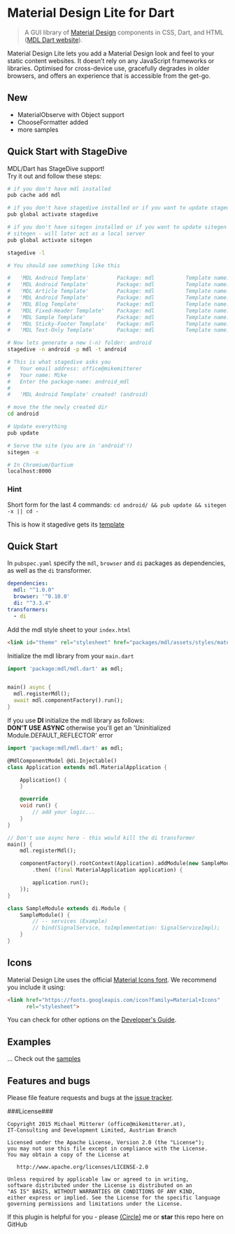 # Material Design Lite for Dart
> A GUI library of [Material Design](http://www.google.com/design/spec/material-design/introduction.html) 
components in CSS, Dart, and HTML  
([MDL Dart website][mdldemo]).

Material Design Lite lets you add a Material Design look and feel to your static content websites. It doesn’t rely on any JavaScript
frameworks or libraries. Optimised for cross-device use, gracefully degrades in older browsers, and offers an experience that is accessible
from the get-go.

## New
- MaterialObserve with Object support
- ChooseFormatter added
- more samples

## Quick Start with StageDive
MDL/Dart has StageDive support!  
Try it out and follow these steps:

```bash
# if you don't have mdl installed
pub cache add mdl

# if you don't have stagedive installed or if you want to update stagedive
pub global activate stagedive

# if you don't have sitegen installed or if you want to update sitegen
# sitegen - will later act as a local server
pub global activate sitegen

stagedive -l

# You should see something like this

#   'MDL Android Template'         Package: mdl          Template name: android        Version: 1.x
#   'MDL Android Template'         Package: mdl          Template name: android        Version: 1.x
#   'MDL Article Template'         Package: mdl          Template name: article        Version: 1.x
#   'MDL Android Template'         Package: mdl          Template name: blog           Version: 1.x
#   'MDL Blog Template'            Package: mdl          Template name: dashboard      Version: 1.x
#   'MDL Fixed-Header Template'    Package: mdl          Template name: fixed-header   Version: 1.x
#   'MDL Sample Template'          Package: mdl          Template name: sample         Version: 1.x
#   'MDL Sticky-Footer Template'   Package: mdl          Template name: sticky-footer  Version: 1.x
#   'MDL Text-Only Template'       Package: mdl          Template name: text-only      Version: 1.x

# Now lets generate a new (-n) folder: android
stagedive -n android -p mdl -t android

# This is what stagedive asks you
#   Your email address: office@mikemitterer
#   Your name: Mike
#   Enter the package-name: android_mdl
#
#   'MDL Android Template' created! (android)

# move the the newly created dir
cd android

# Update everything
pub update

# Serve the site (you are in 'android'!)
sitegen -x

# In Chromium/Dartium
localhost:8000
```

### Hint
Short form for the last 4 commands: `cd android/ && pub update && sitegen -x || cd -`

This is how it stagedive gets its [template](https://goo.gl/O2gis7) 

## Quick Start

In `pubspec.yaml` specify the `mdl`, `browser` and `di` packages as dependencies, as well as the `di` transformer.

```yaml
dependencies:
  mdl: "^1.0.0"
  browser: '^0.10.0'
  di: "^3.3.4"
transformers:
  - di
```

Add the mdl style sheet to your `index.html`

```html
<link id="theme" rel="stylesheet" href="packages/mdl/assets/styles/material.min.css">
```

Initialize the mdl library from your `main.dart`

```dart
import 'package:mdl/mdl.dart' as mdl;


main() async {
  mdl.registerMdl();
  await mdl.componentFactory().run();
}

```

If you use **DI** initialize the mdl library as follows:  
**DON'T USE ASYNC** otherwise you'll get an 'Uninitialized Module.DEFAULT_REFLECTOR' error

```dart
import 'package:mdl/mdl.dart' as mdl;

@MdlComponentModel @di.Injectable()
class Application extends mdl.MaterialApplication {

    Application() {
    }

    @override
    void run() {
        // add your logic...
    }
}

// Don't use async here - this would kill the di transformer 
main() {
    mdl.registerMdl();

    componentFactory().rootContext(Application).addModule(new SampleModule()).run()
        .then( (final MaterialApplication application) {

        application.run();
    });
}

class SampleModule extends di.Module {
    SampleModule() {
        // -- services (Example)
        // bind(SignalService, toImplementation: SignalServiceImpl);
    }
}
```

## Icons

Material Design Lite uses the official [Material Icons font](https://www.google.com/design/icons/). We recommend you include it using:

```html
<link href="https://fonts.googleapis.com/icon?family=Material+Icons"
      rel="stylesheet">
```

You can check for other options on the [Developer's Guide](http://google.github.io/material-design-icons/#icon-font-for-the-web).


## Examples
...
Check out the [samples][]
## Features and bugs

Please file feature requests and bugs at the [issue tracker][tracker].

###License###

    Copyright 2015 Michael Mitterer (office@mikemitterer.at),
    IT-Consulting and Development Limited, Austrian Branch

    Licensed under the Apache License, Version 2.0 (the "License");
    you may not use this file except in compliance with the License.
    You may obtain a copy of the License at

       http://www.apache.org/licenses/LICENSE-2.0

    Unless required by applicable law or agreed to in writing,
    software distributed under the License is distributed on an
    "AS IS" BASIS, WITHOUT WARRANTIES OR CONDITIONS OF ANY KIND,
    either express or implied. See the License for the specific language
    governing permissions and limitations under the License.


If this plugin is helpful for you - please [(Circle)](http://gplus.mikemitterer.at/) me
or **star** this repo here on GitHub


[tracker]: https://github.com/MikeMitterer/dart-material-design-lite/issues
[mdlmaterial]: https://github.com/MikeMitterer/dart-material-design-lite
[mdldemo]: http://www.material-design-lite.pub
[mdlangular]: https://github.com/MikeMitterer/dart-mdl-angular
[samples]: https://github.com/MikeMitterer/dart-material-design-lite/tree/mdl/example
[promoimage]: https://github.com/MikeMitterer/dart-material-design-lite/blob/master/lib/images/mdl.mikemitterer.at-720px.jpg?raw=true

